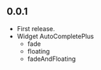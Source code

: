 ## 0.0.1

* First release.
* Widget AutoCompletePlus
    * fade
    * floating
    * fadeAndFloating
